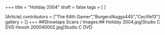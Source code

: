 +++
title = "Holiday 2004"
draft = false
tags = [ ]

[Article]
contributors = ["The 64th Gamer","BurgersNuggs445","Ceclife13"]
gallery = []
+++
##Showtape Scans / Images:##
<gallery>
Holiday 2004.jpg|Studio C DVD
Hoooh 200040002.jpg|Studio C DVD
</gallery>